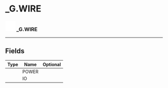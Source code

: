 # _G.WIRE

### <img src="../../.gitbook/assets/base.png" width="32" height="32" /> _G.WIRE


-----------------
## Fields

| Type   | Name | Optional |
| ------ | ---- | -------: |
|  | POWER |  |
|  | IO |  |
